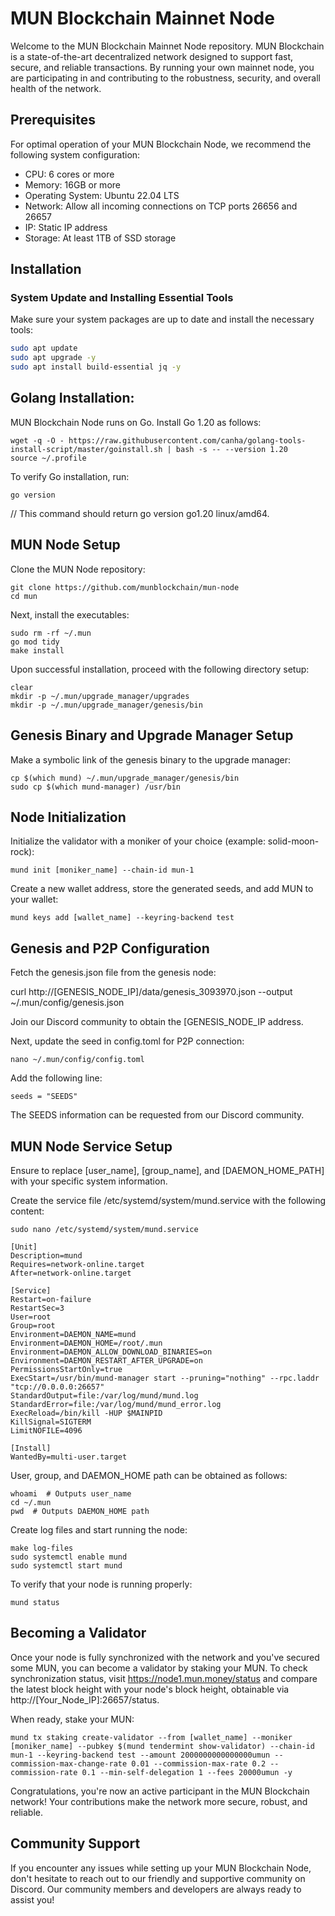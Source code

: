 # MUN Blockchain Mainnet Node

Welcome to the MUN Blockchain Mainnet Node repository. MUN Blockchain is a state-of-the-art decentralized network designed to support fast, secure, and reliable transactions. By running your own mainnet node, you are participating in and contributing to the robustness, security, and overall health of the network.

## Prerequisites

For optimal operation of your MUN Blockchain Node, we recommend the following system configuration:

- CPU: 6 cores or more
- Memory: 16GB or more
- Operating System: Ubuntu 22.04 LTS
- Network: Allow all incoming connections on TCP ports 26656 and 26657
- IP: Static IP address
- Storage: At least 1TB of SSD storage

## Installation

### System Update and Installing Essential Tools

Make sure your system packages are up to date and install the necessary tools:

```bash
sudo apt update
sudo apt upgrade -y
sudo apt install build-essential jq -y
```

## Golang Installation:

MUN Blockchain Node runs on Go. Install Go 1.20 as follows:
```
wget -q -O - https://raw.githubusercontent.com/canha/golang-tools-install-script/master/goinstall.sh | bash -s -- --version 1.20
source ~/.profile
```

To verify Go installation, run:
```
go version
```
// This command should return go version go1.20 linux/amd64.

## MUN Node Setup
Clone the MUN Node repository:

```
git clone https://github.com/munblockchain/mun-node
cd mun
```

Next, install the executables:

```
sudo rm -rf ~/.mun
go mod tidy
make install
```
Upon successful installation, proceed with the following directory setup:

```
clear
mkdir -p ~/.mun/upgrade_manager/upgrades
mkdir -p ~/.mun/upgrade_manager/genesis/bin
```

## Genesis Binary and Upgrade Manager Setup
Make a symbolic link of the genesis binary to the upgrade manager:

```
cp $(which mund) ~/.mun/upgrade_manager/genesis/bin
sudo cp $(which mund-manager) /usr/bin
```

## Node Initialization
Initialize the validator with a moniker of your choice (example: solid-moon-rock):

```
mund init [moniker_name] --chain-id mun-1
```

Create a new wallet address, store the generated seeds, and add MUN to your wallet:

```
mund keys add [wallet_name] --keyring-backend test
```

## Genesis and P2P Configuration
Fetch the genesis.json file from the genesis node:

curl http://[GENESIS_NODE_IP]/data/genesis_3093970.json --output ~/.mun/config/genesis.json

Join our Discord community to obtain the [GENESIS_NODE_IP address.

Next, update the seed in config.toml for P2P connection:
```
nano ~/.mun/config/config.toml
```
Add the following line:
```
seeds = "SEEDS"
```
The SEEDS information can be requested from our Discord community.

##  MUN Node Service Setup
Ensure to replace [user_name], [group_name], and [DAEMON_HOME_PATH] with your specific system information.



Create the service file /etc/systemd/system/mund.service with the following content:


```
sudo nano /etc/systemd/system/mund.service
```


```
[Unit]
Description=mund
Requires=network-online.target
After=network-online.target

[Service]
Restart=on-failure
RestartSec=3
User=root
Group=root
Environment=DAEMON_NAME=mund
Environment=DAEMON_HOME=/root/.mun
Environment=DAEMON_ALLOW_DOWNLOAD_BINARIES=on
Environment=DAEMON_RESTART_AFTER_UPGRADE=on
PermissionsStartOnly=true
ExecStart=/usr/bin/mund-manager start --pruning="nothing" --rpc.laddr "tcp://0.0.0.0:26657"
StandardOutput=file:/var/log/mund/mund.log
StandardError=file:/var/log/mund/mund_error.log
ExecReload=/bin/kill -HUP $MAINPID
KillSignal=SIGTERM
LimitNOFILE=4096

[Install]
WantedBy=multi-user.target
```
User, group, and DAEMON_HOME path can be obtained as follows:


```
whoami  # Outputs user_name
cd ~/.mun
pwd  # Outputs DAEMON_HOME path
```

Create log files and start running the node:

```
make log-files
sudo systemctl enable mund
sudo systemctl start mund
```

To verify that your node is running properly:
```
mund status
```

## Becoming a Validator
Once your node is fully synchronized with the network and you've secured some MUN, you can become a validator by staking your MUN. To check synchronization status, visit https://node1.mun.money/status and compare the latest block height with your node's block height, obtainable via http://[Your_Node_IP]:26657/status.

When ready, stake your MUN:
```
mund tx staking create-validator --from [wallet_name] --moniker [moniker_name] --pubkey $(mund tendermint show-validator) --chain-id mun-1 --keyring-backend test --amount 2000000000000000umun --commission-max-change-rate 0.01 --commission-max-rate 0.2 --commission-rate 0.1 --min-self-delegation 1 --fees 20000umun -y
```
Congratulations, you're now an active participant in the MUN Blockchain network! Your contributions make the network more secure, robust, and reliable.

## Community Support

If you encounter any issues while setting up your MUN Blockchain Node, don't hesitate to reach out to our friendly and supportive community on Discord. Our community members and developers are always ready to assist you!
